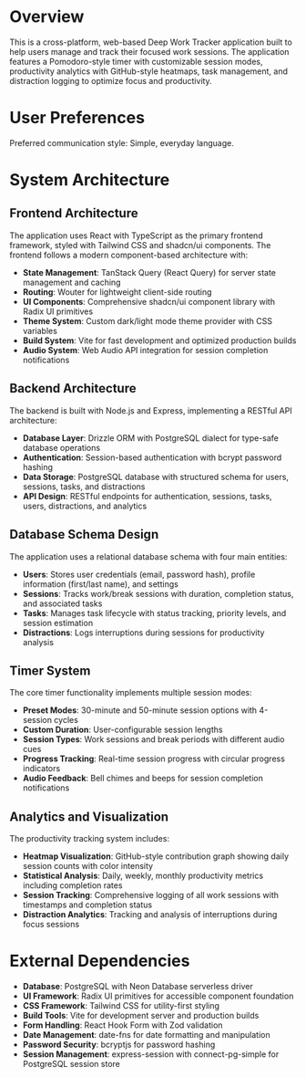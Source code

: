 # Overview

This is a cross-platform, web-based Deep Work Tracker application built to help users manage and track their focused work sessions. The application features a Pomodoro-style timer with customizable session modes, productivity analytics with GitHub-style heatmaps, task management, and distraction logging to optimize focus and productivity.

# User Preferences

Preferred communication style: Simple, everyday language.

# System Architecture

## Frontend Architecture
The application uses React with TypeScript as the primary frontend framework, styled with Tailwind CSS and shadcn/ui components. The frontend follows a modern component-based architecture with:

- **State Management**: TanStack Query (React Query) for server state management and caching
- **Routing**: Wouter for lightweight client-side routing  
- **UI Components**: Comprehensive shadcn/ui component library with Radix UI primitives
- **Theme System**: Custom dark/light mode theme provider with CSS variables
- **Build System**: Vite for fast development and optimized production builds
- **Audio System**: Web Audio API integration for session completion notifications

## Backend Architecture
The backend is built with Node.js and Express, implementing a RESTful API architecture:

- **Database Layer**: Drizzle ORM with PostgreSQL dialect for type-safe database operations
- **Authentication**: Session-based authentication with bcrypt password hashing
- **Data Storage**: PostgreSQL database with structured schema for users, sessions, tasks, and distractions
- **API Design**: RESTful endpoints for authentication, sessions, tasks, users, distractions, and analytics

## Database Schema Design
The application uses a relational database schema with four main entities:

- **Users**: Stores user credentials (email, password hash), profile information (first/last name), and settings
- **Sessions**: Tracks work/break sessions with duration, completion status, and associated tasks
- **Tasks**: Manages task lifecycle with status tracking, priority levels, and session estimation
- **Distractions**: Logs interruptions during sessions for productivity analysis

## Timer System
The core timer functionality implements multiple session modes:

- **Preset Modes**: 30-minute and 50-minute session options with 4-session cycles
- **Custom Duration**: User-configurable session lengths
- **Session Types**: Work sessions and break periods with different audio cues
- **Progress Tracking**: Real-time session progress with circular progress indicators
- **Audio Feedback**: Bell chimes and beeps for session completion notifications

## Analytics and Visualization
The productivity tracking system includes:

- **Heatmap Visualization**: GitHub-style contribution graph showing daily session counts with color intensity
- **Statistical Analysis**: Daily, weekly, monthly productivity metrics including completion rates
- **Session Tracking**: Comprehensive logging of all work sessions with timestamps and completion status
- **Distraction Analytics**: Tracking and analysis of interruptions during focus sessions

# External Dependencies

- **Database**: PostgreSQL with Neon Database serverless driver
- **UI Framework**: Radix UI primitives for accessible component foundation
- **CSS Framework**: Tailwind CSS for utility-first styling
- **Build Tools**: Vite for development server and production builds
- **Form Handling**: React Hook Form with Zod validation
- **Date Management**: date-fns for date formatting and manipulation
- **Password Security**: bcryptjs for password hashing
- **Session Management**: express-session with connect-pg-simple for PostgreSQL session store